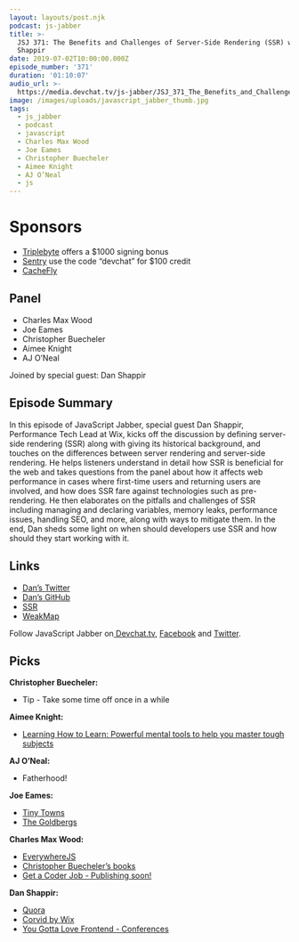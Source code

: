```yaml
---
layout: layouts/post.njk
podcast: js-jabber
title: >-
  JSJ 371: The Benefits and Challenges of Server-Side Rendering (SSR) with Dan
  Shappir
date: 2019-07-02T10:00:00.000Z
episode_number: '371'
duration: '01:10:07'
audio_url: >-
  https://media.devchat.tv/js-jabber/JSJ_371_The_Benefits_and_Challenges_of_Server-Side_Rendering_SSR_with_Dan_Shappir.mp3
image: /images/uploads/javascript_jabber_thumb.jpg
tags:
  - js_jabber
  - podcast
  - javascript
  - Charles Max Wood
  - Joe Eames
  - Christopher Buecheler
  - Aimee Knight
  - AJ O’Neal
  - js
---
```

# Sponsors

* [Triplebyte](https://triplebyte.com/jsjabber) offers a $1000 signing bonus
* [Sentry](https://sentry.io/welcome/) use the code “devchat” for $100 credit
* [CacheFly](https://www.cachefly.com/)

## Panel

* Charles Max Wood
* Joe Eames
* Christopher Buecheler
* Aimee Knight
* AJ O’Neal 

Joined by special guest: Dan Shappir

## Episode Summary

In this episode of JavaScript Jabber, special guest Dan Shappir, Performance Tech Lead at Wix, kicks off the discussion by defining server-side rendering (SSR) along with giving its historical background, and touches on the differences between server rendering and server-side rendering. He helps listeners understand in detail how SSR is beneficial for the web and takes questions from the panel about how it affects web performance in cases where first-time users and returning users are involved, and how does SSR fare against technologies such as pre-rendering. He then elaborates on the pitfalls and challenges of SSR including managing and declaring variables, memory leaks, performance issues, handling SEO, and more, along with ways to mitigate them.                                                  In the end, Dan sheds some light on when should developers use SSR and how should they start working with it.

## Links

* [Dan’s Twitter](https://twitter.com/DanShappir?ref_src=twsrc%5Egoogle%7Ctwcamp%5Eserp%7Ctwgr%5Eauthor)
* [Dan’s GitHub](https://github.com/DanShappir)
* [SSR](https://vuejs.org/v2/guide/ssr.html)
* [WeakMap](https://developer.mozilla.org/en-US/docs/Web/JavaScript/Reference/Global_Objects/WeakMap)

Follow JavaScript Jabber on[ Devchat.tv](https://devchat.tv/js-jabber/), [Facebook](https://www.facebook.com/javascriptjabber) and [Twitter](https://twitter.com/JSJabber).

## Picks

**Christopher Buecheler:**

* Tip - Take some time off once in a while

**Aimee Knight:**

* [Learning How to Learn: Powerful mental tools to help you master tough subjects](https://www.coursera.org/learn/learning-how-to-learn)

**AJ O’Neal:**

* Fatherhood!

**Joe Eames:**

* [Tiny Towns](https://boardgamegeek.com/boardgame/265736/tiny-towns)
* [The Goldbergs](https://www.imdb.com/title/tt2712740/)

**Charles Max Wood:**

* [EverywhereJS](https://keepcurrentacademy.com/everywherejs/)
* [Christopher Buecheler’s books](https://www.amazon.com/Christopher-Buecheler/e/B004KA4MLE/ref=as_li_ss_tl?ref=sr_ntt_srch_lnk_1&qid=1559065375&sr=8-1&linkCode=sl2&tag=devchattv-20&linkId=788aa3909b6b80453b7d3f84bcba0937&language=en_US)
* [Get a Coder Job - Publishing soon!](https://leanpub.com/backdoor)

**Dan Shappir:**

* [Quora](https://www.quora.com/)
* [Corvid by Wix](https://www.wix.com/corvid)
* [You Gotta Love Frontend - Conferences
  ](https://www.yglfconf.com/)
